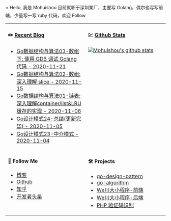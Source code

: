 ⭐ Hello, 我是 Mohuishou 目前就职于深圳某厂，主要写 Golang，偶尔也写写前端，少量写一写 ruby 代码，欢迎 Follow

<table>
  
<tr>
<td valign="top"  width="50%">

#### ✏️ [Recent Blog](https://lailin.xyz)

- [Go数据结构与算法03-数组下: 使用 GDB 调试 Golang 代码 - 2020-11-21](https://lailin.xyz/post/array_2.html)
- [Go数据结构与算法02-数组: 深入理解 slice - 2020-11-15](https://lailin.xyz/post/array.html)
- [Go数据结构与算法01-链表: 深入理解container/list&LRU缓存的实现 - 2020-11-06](https://lailin.xyz/post/list.html)
- [Go设计模式24-总结(更新完毕) - 2020-11-05](https://lailin.xyz/post/go-design-pattern.html)
- [Go设计模式23-中介模式 - 2020-11-04](https://lailin.xyz/post/mediator.html)

</td>
<td valign="top"  width="50%">

#### 💹 [Github Stats](https://github.com/mohuishou)

[![Mohuishou's github stats](https://github-readme-stats.vercel.app/api?username=mohuishou&count_private=true&show_icons=true)](https://github.com/mohuishou)

</td>
</tr>

<tr>
<td valign="top"  width="50%">

#### 👀 Follow Me

- [博客](https://lailin.xyz)
- [Github](https://github.com/mohuishou)
- [知乎](https://www.zhihu.com/people/mo-hui-shou-76)
- [开发者头条](https://toutiao.io/subjects/387401?f=new)

</td>
<td valign="top"  width="50%">

#### 🛠 Projects

- [go-design-pattern](https://github.com/mohuishou/go-design-pattern)
- [go-algorithm](https://github.com/mohuishou/go-algorithm)
- [We川大小程序-前端](https://github.com/mohuishou/scuplus-wechat)
- [We川大小程序-后端](https://github.com/mohuishou/scuplus-go)
- [PHP 验证码识别](https://github.com/mohuishou/ImageOCR)

</td>
</tr>

</table>